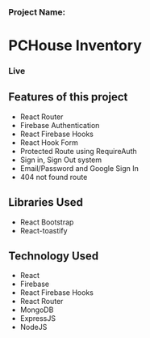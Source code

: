 ### Project Name:
# PCHouse Inventory

### Live 


## Features of this project
* React Router
* Firebase Authentication
* React Firebase Hooks
* React Hook Form
* Protected Route using RequireAuth
* Sign in, Sign Out system
* Email/Password and Google Sign In
* 404 not found route

## Libraries Used
* React Bootstrap
* React-toastify

## Technology Used
* React
* Firebase
* React Firebase Hooks
* React Router
* MongoDB
* ExpressJS
* NodeJS
